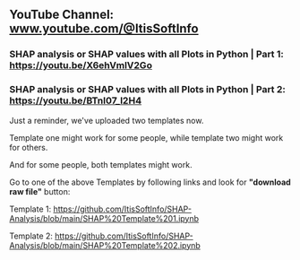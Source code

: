 ## YouTube Channel: www.youtube.com/@ItisSoftInfo

### SHAP analysis or SHAP values with all Plots in Python | Part 1: https://youtu.be/X6ehVmlV2Go

### SHAP analysis or SHAP values with all Plots in Python | Part 2: https://youtu.be/BTnl07_l2H4

Just a reminder, we've uploaded two templates now.

Template one might work for some people, while template two might work for others.

And for some people, both templates might work.

Go to one of the above Templates by following links and look for **"download raw file"** button:

Template 1: https://github.com/ItisSoftInfo/SHAP-Analysis/blob/main/SHAP%20Template%201.ipynb

Template 2: https://github.com/ItisSoftInfo/SHAP-Analysis/blob/main/SHAP%20Template%202.ipynb
